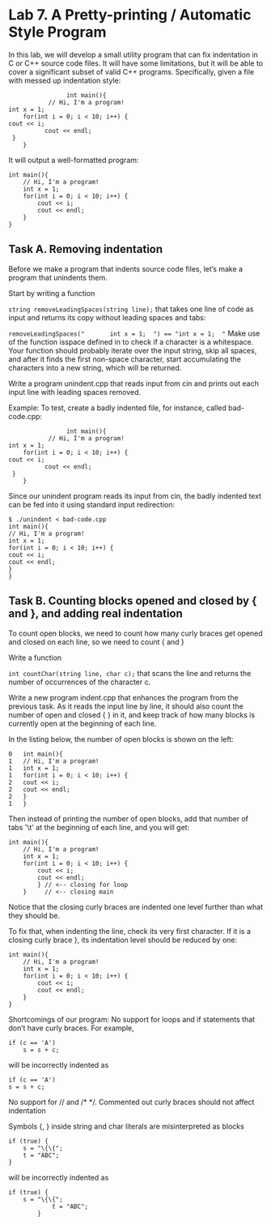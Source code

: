 # Lab 7. A Pretty-printing / Automatic Style Program


In this lab, we will develop a small utility program that can fix indentation in C or C++ source code files. It will have some limitations, but it will be able to cover a significant subset of valid C++ programs. Specifically, given a file with messed up indentation style:
```
                int main(){ 
           // Hi, I'm a program!
int x = 1; 
    for(int i = 0; i < 10; i++) {
cout << i;
          cout << endl;
 }
    }
```
It will output a well-formatted program:
```
int main(){
    // Hi, I'm a program!
    int x = 1; 
    for(int i = 0; i < 10; i++) {
        cout << i;
        cout << endl;
    } 
}
```

## Task A. Removing indentation
Before we make a program that indents source code files, let’s make a program that unindents them.

Start by writing a function

`string removeLeadingSpaces(string line);`
that takes one line of code as input and returns its copy without leading spaces and tabs:

`removeLeadingSpaces("       int x = 1;  ") == "int x = 1;  "`
Make use of the function isspace defined in <cctype> to check if a character is a whitespace. Your function should probably iterate over the input string, skip all spaces, and after it finds the first non-space character, start accumulating the characters into a new string, which will be returned.

Write a program unindent.cpp that reads input from cin and prints out each input line with leading spaces removed.

Example:
To test, create a badly indented file, for instance, called bad-code.cpp:
```
                int main(){
           // Hi, I'm a program!
int x = 1; 
    for(int i = 0; i < 10; i++) {
cout << i;
          cout << endl;
 }
    }
```
Since our unindent program reads its input from cin, the badly indented text can be fed into it using standard input redirection:
```
$ ./unindent < bad-code.cpp
int main(){
// Hi, I'm a program!
int x = 1; 
for(int i = 0; i < 10; i++) {
cout << i;
cout << endl;
}
}
```
## Task B. Counting blocks opened and closed by { and }, and adding real indentation
To count open blocks, we need to count how many curly braces get opened and closed on each line, so we need to count { and }

Write a function

`int countChar(string line, char c);`
that scans the line and returns the number of occurrences of the character c.

Write a new program indent.cpp that enhances the program from the previous task. As it reads the input line by line, it should also count the number of open and closed { } in it, and keep track of how many blocks is currently open at the beginning of each line.

In the listing below, the number of open blocks is shown on the left:
```
0   int main(){
1   // Hi, I'm a program!
1   int x = 1; 
1   for(int i = 0; i < 10; i++) {
2   cout << i;
2   cout << endl;
2   }
1   }
```
Then instead of printing the number of open blocks, add that number of tabs '\t' at the beginning of each line, and you will get:
```
int main(){
    // Hi, I'm a program!
    int x = 1; 
    for(int i = 0; i < 10; i++) {
        cout << i;
        cout << endl;
        } // <-- closing for loop
    }     // <-- closing main
```
Notice that the closing curly braces are indented one level further than what they should be.

To fix that, when indenting the line, check its very first character. If it is a closing curly brace }, its indentation level should be reduced by one:
```
int main(){
    // Hi, I'm a program!
    int x = 1; 
    for(int i = 0; i < 10; i++) {
        cout << i;
        cout << endl;
    } 
}     
```
Shortcomings of our program:
No support for loops and if statements that don’t have curly braces. For example,
```
if (c == 'A')
    s = s + c;
```
will be incorrectly indented as
```
if (c == 'A')
s = s + c;
```
No support for // and /* */. Commented out curly braces should not affect indentation

Symbols {, } inside string and char literals are misinterpreted as blocks
```
if (true) {
    s = "\{\{";
    t = "ABC";
}
```
will be incorrectly indented as
```
if (true) {
    s = "\{\{";
            t = "ABC";
        }
```
